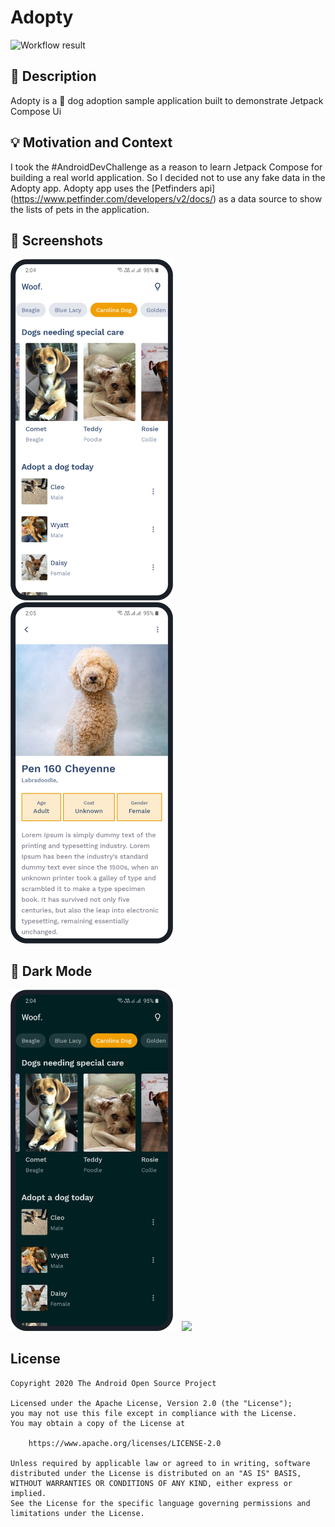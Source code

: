 # Adopty

<!--- Replace <OWNER> with your Github Username and <REPOSITORY> with the name of your repository. -->
<!--- You can find both of these in the url bar when you open your repository in github. -->
![Workflow result](https://github.com/2307vivek/Adopty/workflows/Check/badge.svg)


## :scroll: Description
<!---  -->
Adopty is a 🐶 dog adoption sample application built to demonstrate Jetpack Compose Ui


## :bulb: Motivation and Context
<!--- Optionally point readers to interesting parts of your submission. -->
<!--- What are you especially proud of? -->
I took the #AndroidDevChallenge as a reason to learn Jetpack Compose for building a real world application. So I decided not to use any fake data in the Adopty app.
Adopty app uses the [Petfinders api] (https://www.petfinder.com/developers/v2/docs/) as a data source to show the lists of pets in the application.


## :camera_flash: Screenshots
<!-- You can add more screenshots here if you like -->
<img src="/results/screenshot_1.png" width="260">&emsp;<img src="/results/screenshot_2.png" width="260">

## :camera_flash: Dark Mode
<!-- You can add more screenshots here if you like -->
<img src="/art/screenshot_1_dark.png" width="260">&emsp;<img src="/results/screenshot_2_dark.png" width="260">

## License
```
Copyright 2020 The Android Open Source Project

Licensed under the Apache License, Version 2.0 (the "License");
you may not use this file except in compliance with the License.
You may obtain a copy of the License at

    https://www.apache.org/licenses/LICENSE-2.0

Unless required by applicable law or agreed to in writing, software
distributed under the License is distributed on an "AS IS" BASIS,
WITHOUT WARRANTIES OR CONDITIONS OF ANY KIND, either express or implied.
See the License for the specific language governing permissions and
limitations under the License.
```